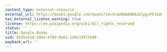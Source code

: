 ```yaml
---
content_type: external-resource
external_url: https://books.google.com/books?id=VcaUAAAAQBAJ&lpg=PP1&dq=John%20Hanson%20Mitchell%2C%20Ceremonial%20Time&pg=PP1#v=onepage&q&f=false
has_external_license_warning: true
license: https://en.wikipedia.org/wiki/All_rights_reserved
status: ''
title: Google Books
uid: 05d5ee1d-39aa-4f0d-9e62-1d4e339770d0
wayback_url: ''
---
```

